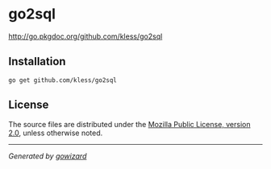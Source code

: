 go2sql
======

http://go.pkgdoc.org/github.com/kless/go2sql


## Installation

	go get github.com/kless/go2sql


## License

The source files are distributed under the [Mozilla Public License, version 2.0](http://mozilla.org/MPL/2.0/),
unless otherwise noted.


* * *
*Generated by [gowizard](https://github.com/kless/gowizard)*

